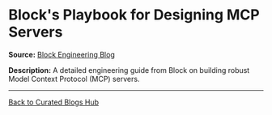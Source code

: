 # Block's Playbook for Designing MCP Servers

**Source:** [Block Engineering Blog](https://engineering.block.xyz/blog/blocks-playbook-for-designing-mcp-servers)

**Description:**
A detailed engineering guide from Block on building robust Model Context Protocol (MCP) servers.

---

[Back to Curated Blogs Hub](./README.md)
